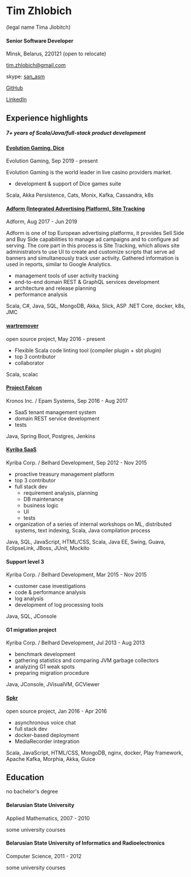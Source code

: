 # Tim Zhlobich

(legal name Tima Jlobitch)

#### Senior Software Developer

Minsk, Belarus, 220121 (open to relocate)

[tim.zhlobich@gmail.com](mailto:tim.zhlobich@gmail.com)

skype: [san_asm](skype:san_asm?chat)

[GitHub](http://github.com/tim-zh)

[LinkedIn](http://www.linkedin.com/in/timzh)

## Experience highlights

##### 7+ years of Scala/Java/full-stack product development

#### [Evolution Gaming, Dice](https://www.evolutiongaming.com/)

Evolution Gaming, Sep 2019 - present

Evolution Gaming is the world leader in live casino providers market.

- development & support of Dice games suite

Scala, Akka Persistence, Cats, Monix, Kafka, Cassandra, k8s

#### [Adform (Integrated Advertising Platform), Site Tracking](https://site.adform.com/)

Adform, Aug 2017 - Jun 2019

Adform is one of top European advertising platforms, it provides Sell Side and Buy Side capabilities
to manage ad campaigns and to configure ad serving. The core part in this process is Site Tracking,
which allows site administrators to use UI to create and customize scripts that serve ad banners and simultaneously track user activity.
Gathered information is used in reports, similar to Google Analytics.

- management tools of user activity tracking
- end-to-end domain REST & GraphQL services development
- architecture and release planning
- performance analysis

Scala, C#, Java, SQL, MongoDB, Akka, Slick, ASP .NET Core, docker, k8s, JMC

#### [wartremover](https://github.com/tim-zh/wartremover)

open source project, May 2016 - present

- Flexible Scala code linting tool (compiler plugin + sbt plugin)
- top 3 contributor
- collaborator

Scala, scalac

#### [Project Falcon](https://www.kronos.com/)

Kronos Inc. / Epam Systems, Sep 2016 - Aug 2017

- SaaS tenant management system
- domain REST service development
- tests

Java, Spring Boot, Postgres, Jenkins

#### [Kyriba SaaS](http://www.kyriba.com/)

Kyriba Corp. / Belhard Development, Sep 2012 - Nov 2015

- proactive treasury management platform
- top 3 contributor
- full stack dev
    - requirement analysis, planning
    - DB maintenance
    - business logic
    - UI
    - tests
- organization of a series of internal workshops on ML, distributed systems, text indexing, Scala, Java compilation process

Java, SQL, JavaScript, HTML/CSS, Scala, Java EE, Swing, Guava, EclipseLink, JBoss, JUnit, Mockito

#### Support level 3

Kyriba Corp. / Belhard Development, Mar 2015 - Nov 2015

- customer case investigations
- code & performance analysis
- log analysis
- development of log processing tools

Java, SQL, JConsole

#### G1 migration project

Kyriba Corp. / Belhard Development, Jul 2013 - Aug 2013

- benchmark development
- gathering statistics and comparing JVM garbage collectors
- analyzing G1 weak spots
- preparing migration procedure

Java, JConsole, JVisualVM, GCViewer

#### [Spkr](https://github.com/tim-zh/spkr)

open source project, Jan 2016 - Apr 2016

- asynchronous voice chat
- full stack dev
- docker-based deployment
- MediaRecorder integration

Scala, JavaScript, HTML/CSS, MongoDB, nginx, docker, Play framework, Apache Kafka, Morphia, Akka, Guice

## Education

no bachelor's degree

#### Belarusian State University

Applied Mathematics, 2007 - 2010

some university courses

#### Belarusian State University of Informatics and Radioelectronics

Computer Science, 2011 - 2012

some university courses
